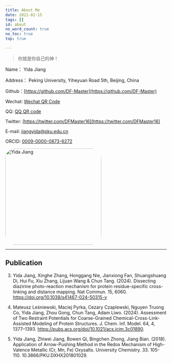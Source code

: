 ```yaml
---
title: About Me
date: 2021-02-15
tags: []
id: about
no_word_count: true
no_toc: true
top: true

---
```









> 你就是你自己的神！

<!--more-->

Name： Yida Jiang

Address： Peking University, Yiheyuan Road 5th, Beijing, China

Github：[https://github.com/DF-Master](https://github.com/DF-Master)

Wechat: [Wechat QR Code](https://img.imgdb.cn/item/602a8bea3ffa7d37b36ee8a8.png)

QQ: [QQ QR code](https://img.imgdb.cn/item/602a8cdc3ffa7d37b36f4256.png)

Twitter: [https://twitter.com/DFMaster16](https://twitter.com/DFMaster16)

E-mail: jiangyida@pku.edu.cn

ORCID: [0009-0000-0873-6272](https://orcid.org/0009-0000-0873-6272)


<img src="https://img.imgdb.cn/item/602a90123ffa7d37b3703c03.jpg" alt="Yida Jiang" width="300" style="border-radius:10%"/>


---

## Publication

3.	Yida Jiang, Xinghe Zhang, Honggang Nie, Jianxiong Fan, Shuangshuang Di, Hui Fu, Xiu Zhang, Lijuan Wang & Chun Tang. (2024). Dissecting diazirine photo-reaction mechanism for protein residue-specific cross-linking and distance mapping. Nat Commun. 15, 6060. https://doi.org/10.1038/s41467-024-50315-y

2.	Mateusz Leśniewski, Maciej Pyrka, Cezary Czaplewski, Nguyen Truong Co, Yida Jiang, Zhou Gong, Chun Tang, Adam Liwo. (2024). Assessment of Two Restraint Potentials for Coarse-Grained Chemical-Cross-Link-Assisted Modeling of Protein Structures. J. Chem. Inf. Model. 64, 4, 1377–1393. https://pubs.acs.org/doi/10.1021/acs.jcim.3c01890.

1.	Yida Jiang, Zhiwei Jiang, Bowen Qi, Bingchen Zhong, Jiang Bian. (2018). Application of Arrow-Pushing Method in the Redox Mechanism of High-Valence Metallic (Cr, Mn, Fe) Oxysalts. University Chemistry. 33. 105-110. 10.3866/PKU.DXHX201801029.
